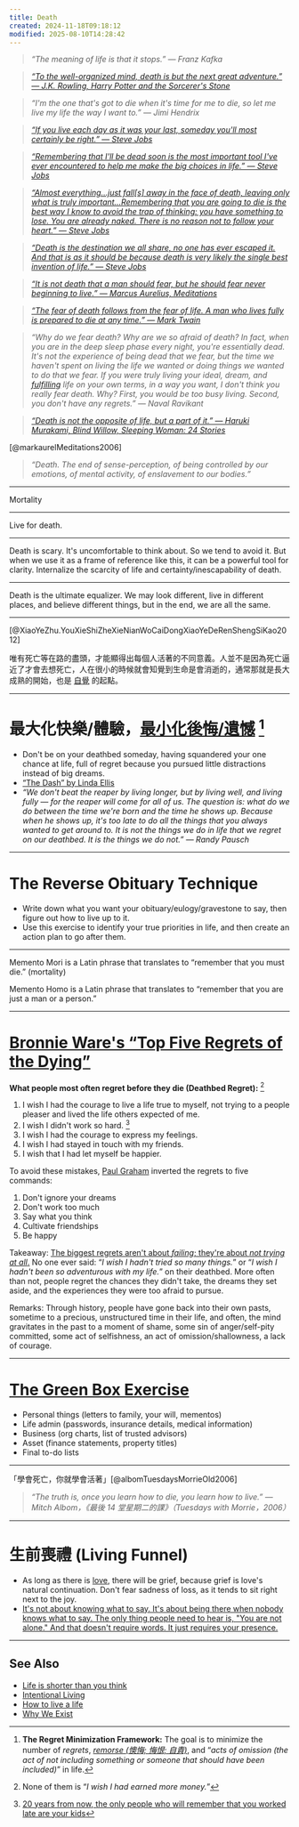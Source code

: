 ```yaml
---
title: Death
created: 2024-11-18T09:18:12
modified: 2025-08-10T14:28:42
---
```


> _“The meaning of life is that it stops.” — Franz Kafka_

> _[“To the well-organized mind, death is but the next great adventure.” — J.K. Rowling, Harry Potter and the Sorcerer's Stone](https://www.goodreads.com/quotes/4864-to-the-well-organized-mind-death-is-but-the-next-great)_

> _“I'm the one that's got to die when it's time for me to die, so let me live my life the way I want to.” — Jimi Hendrix_

> _[“If you live each day as it was your last, someday you'll most certainly be right.” — Steve Jobs](https://youtu.be/UF8uR6Z6KLc?t=552)_

> _[“Remembering that I'll be dead soon is the most important tool I've ever encountered to help me make the big choices in life.” — Steve Jobs](https://youtu.be/UF8uR6Z6KLc?t=580)_

> _[“Almost everything…just fall[s] away in the face of death, leaving only what is truly important…Remembering that you are going to die is the best way I know to avoid the trap of thinking: you have something to lose. You are already naked. There is no reason not to follow your heart.” — Steve Jobs](https://youtu.be/UF8uR6Z6KLc?t=587)_

> _[“Death is the destination we all share, no one has ever escaped it. And that is as it should be because death is very likely the single best invention of life.” ― Steve Jobs](https://youtu.be/UF8uR6Z6KLc?t=723)_

> _[“It is not death that a man should fear, but he should fear never beginning to live.” — Marcus Aurelius, Meditations](https://www.goodreads.com/quotes/44693-it-is-not-death-that-a-man-should-fear-but)_

> _[“The fear of death follows from the fear of life. A man who lives fully is prepared to die at any time.” — Mark Twain](https://www.goodreads.com/quotes/5785-the-fear-of-death-follows-from-the-fear-of-life)_

> _“Why do we fear death? Why are we so afraid of death? In fact, when you are in the deep sleep phase every night, you're essentially dead. It's not the experience of being dead that we fear, but the time we haven't spent on living the life we wanted or doing things we wanted to do that we fear. If you were truly living your ideal, dream, and [fulfilling](Why%20We%20Exist.md) life on your own terms, in a way you want, I don't think you really fear death. Why? First, you would be too busy living. Second, you don't have any regrets.” — Naval Ravikant_

> _[“Death is not the opposite of life, but a part of it.” — Haruki Murakami, Blind Willow, Sleeping Woman: 24 Stories](https://www.goodreads.com/quotes/83202-death-is-not-the-opposite-of-life-but-a-part)_

[@markaurelMeditations2006]

> _“Death. The end of sense-perception, of being controlled by our emotions, of mental activity, of enslavement to our bodies.”_

---

Mortality

---

Live for death.

---

Death is scary. It's uncomfortable to think about. So we tend to avoid it. But when we use it as a frame of reference like this, it can be a powerful tool for clarity. Internalize the scarcity of life and certainty/inescapability of death.

---

Death is the ultimate equalizer. We may look different, live in different places, and believe different things, but in the end, we are all the same.

---

[@XiaoYeZhu.YouXieShiZheXieNianWoCaiDongXiaoYeDeRenShengSiKao2012]

唯有死亡等在路的盡頭，才能顯得出每個人活著的不同意義。人並不是因為死亡逼近了才會去想死亡，人在很小的時候就會知覺到生命是會消逝的，通常那就是長大成熟的開始，也是 [自覺](mastering-yourself-is-superpower.md) 的起點。

---

# 最大化快樂/體驗，[最小化後悔/遺憾](https://www.youtube.com/watch?v=jwG_qR6XmDQ) [^1]

* Don't be on your deathbed someday, having squandered your one chance at life, full of regret because you pursued little distractions instead of big dreams.
* [“The Dash” by Linda Ellis](https://100.best-poems.net/dash.html)
* _“We don't beat the reaper by living longer, but by living well, and living fully — for the reaper will come for all of us. The question is: what do we do between the time we're born and the time he shows up. Because when he shows up, it's too late to do all the things that you always wanted to get around to. It is not the things we do in life that we regret on our deathbed. It is the things we do not.” — Randy Pausch_

---

# The Reverse Obituary Technique

* Write down what you want your obituary/eulogy/gravestone to say, then figure out how to live up to it.
* Use this exercise to identify your true priorities in life, and then create an action plan to go after them.

---

Memento Mori is a Latin phrase that translates to “remember that you must die.” (mortality)

Memento Homo is a Latin phrase that translates to “remember that you are just a man or a person.”

---

# [Bronnie Ware's “Top Five Regrets of the Dying”](https://bronnieware.com/regrets-of-the-dying/)

**What people most often regret before they die (Deathbed Regret):** [^2]

1. I wish I had the courage to live a life true to myself, not trying to a people pleaser and lived the life others expected of me.
2. I wish I didn't work so hard. [^3]
3. I wish I had the courage to express my feelings.
4. I wish I had stayed in touch with my friends.
5. I wish that I had let myself be happier.

To avoid these mistakes, [Paul Graham](https://paulgraham.com/todo.html) inverted the regrets to five commands:

1. Don't ignore your dreams
2. Don't work too much
3. Say what you think
4. Cultivate friendships
5. Be happy

Takeaway: [The biggest regrets aren't about _failing_; they're about _not trying at all_.](https://youtu.be/RcYv5x6gZTA) No one ever said: “_I wish I hadn't tried so many things._” or “_I wish I hadn't been so adventurous with my life._” on their deathbed. More often than not, people regret the chances they didn't take, the dreams they set aside, and the experiences they were too afraid to pursue.

Remarks: Through history, people have gone back into their own pasts, sometime to a precious, unstructured time in their life, and often, the mind gravitates in the past to a moment of shame, some sin of anger/self-pity committed, some act of selfishness, an act of omission/shallowness, a lack of courage.

---

# [The Green Box Exercise](https://twitter.com/girdley/status/1705556382152642957)

* Personal things (letters to family, your will, mementos)
* Life admin (passwords, insurance details, medical information)
* Business (org charts, list of trusted advisors)
* Asset (finance statements, property titles)
* Final to-do lists

---

「學會死亡，你就學會活著」[@albomTuesdaysMorrieOld2006]

> _“The truth is, once you learn how to die, you learn how to live.” ― Mitch Albom，《最後 14 堂星期二的課》（Tuesdays with Morrie，2006）_

---

# 生前喪禮 (Living Funnel)

* As long as there is [love](love.md), there will be grief, because grief is love's natural continuation. Don't fear sadness of loss, as it tends to sit right next to the joy.
* [It's not about knowing what to say. It's about being there when nobody knows what to say. The only thing people need to hear is, "You are not alone." And that doesn't require words. It just requires your presence.](https://jamesclear.com/3-2-1/february-6-2025)

---

## See Also

* [Life is shorter than you think](Life%20is%20shorter%20than%20you%20think.md)
* [Intentional Living](intentional-living.md)
* [How to live a life](How%20to%20live%20a%20life.md)
* [Why We Exist](Why%20We%20Exist.md)

[^1]: **The Regret Minimization Framework:** The goal is to minimize the number of _regrets_, _[remorse (懊悔; 悔恨; 自責)](https://dictionary.cambridge.org/zhs/%E8%AF%8D%E5%85%B8/%E8%8B%B1%E8%AF%AD-%E6%B1%89%E8%AF%AD-%E7%B9%81%E4%BD%93/remorse)_, and “_acts of omission (the act of not including something or someone that should have been included)_” in life.
[^2]: None of them is “_I wish I had earned more money._”
[^3]: [20 years from now, the only people who will remember that you worked late are your kids](https://www.reddit.com/r/antiwork/comments/12uz90c/psa_20_years_from_now_the_only_people_who_will/)
